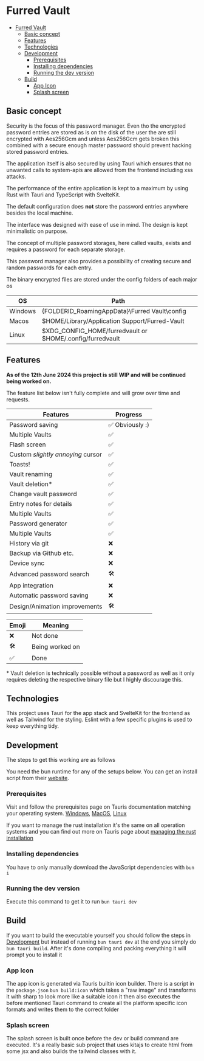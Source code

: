 # Furred Vault

- [Furred Vault](#furred-vault)
  - [Basic concept](#basic-concept)
  - [Features](#features)
  - [Technologies](#technologies)
  - [Development](#development)
    - [Prerequisites](#prerequisites)
    - [Installing dependencies](#installing-dependencies)
    - [Running the dev version](#running-the-dev-version)
  - [Build](#build)
    - [App Icon](#app-icon)
    - [Splash screen](#splash-screen)

## Basic concept

Security is the focus of this password manager. Even tho the encrypted password entries are stored as is on the disk of the user the are still encrypted with Aes256Gcm and unless Aes256Gcm gets broken this combined with a secure enough master password should prevent hacking stored password entries.

The application itself is also secured by using Tauri which ensures that no unwanted calls to system-apis are allowed from the frontend including xss attacks.

The performance of the entire application is kept to a maximum by using Rust with Tauri and TypeScript with SvelteKit.

The default configuration does **not** store the password entries anywhere besides the local machine.

The interface was designed with ease of use in mind. The design is kept minimalistic on purpose.

The concept of multiple password storages, here called vaults, exists and requires a password for each separate storage.

This password manager also provides a possibility of creating secure and random passwords for each entry.

The binary encrypted files are stored under the config folders of each major os

| OS      | Path                                                         |
| ------- | ------------------------------------------------------------ |
| Windows | {FOLDERID_RoamingAppData}\Furred Vault\config                |
| Macos   | $HOME/Library/Application Support/Furred-Vault               |
| Linux   | $XDG_CONFIG_HOME/furredvault or    $HOME/.config/furredvault |

## Features

**As of the 12th June 2024 this project is still WIP and will be continued being worked on.**

The feature list below isn't fully complete and will grow over time and requests.

| Features                          | Progress       |
| --------------------------------- | -------------- |
| Password saving                   | ✅ Obviously :) |
| Multiple Vaults                   | ✅              |
| Flash screen                      | ✅              |
| Custom *slightly annoying* cursor | ✅              |
| Toasts!                           | ✅              |
| Vault renaming                    | ✅              |
| Vault deletion*                   | ✅              |
| Change vault password             | ✅              |
| Entry notes for details           | ✅              |
| Multiple Vaults                   | ✅              |
| Password generator                | ✅              |
| Multiple Vaults                   | ✅              |
| History via git                   | ❌              |
| Backup via Github etc.            | ❌              |
| Device sync                       | ❌              |
| Advanced password search          | 🛠️              |
| App integration                   | ❌              |
| Automatic password saving         | ❌              |
| Design/Animation improvements     | 🛠️              |

| Emoji | Meaning         |
| ----- | --------------- |
| ❌     | Not done        |
| 🛠️     | Being worked on |
| ✅     | Done            |

\* Vault deletion is technically possible without a password as well as it only requires deleting the respective binary file but I highly discourage this.

## Technologies

This project uses Tauri for the app stack and SvelteKit for the frontend as well as Tailwind for the styling. Eslint with a few specific plugins is used to keep everything tidy.

## Development

The steps to get this working are as follows

You need the bun runtime for any of the setups below. You can get an install script from their [website](https://bun.sh/).

### Prerequisites

Visit and follow the prerequisites page on Tauris documentation matching your operating system. [Windows](https://tauri.app/v1/guides/getting-started/prerequisites#setting-up-windows), [MacOS](https://tauri.app/v1/guides/getting-started/prerequisites#setting-up-macos), [Linux](https://tauri.app/v1/guides/getting-started/prerequisites#setting-up-linux)

If you want to manage the rust installation it's the same on all operation systems and you can find out more on Tauris page about [managing the rust installation](https://tauri.app/v1/guides/getting-started/prerequisites#managing-the-rust-installation)

### Installing dependencies

You have to only manually download the JavaScript dependencies with `bun i`

### Running the dev version

Execute this command to get it to run `bun tauri dev`

## Build

If you want to build the executable yourself you should follow the steps in [Development](#development) but instead of running `bun tauri dev` at the end you simply do `bun tauri build`. After it's done compiling and packing everything it will prompt you to install it

### App Icon

The app icon is generated via Tauris builtin icon builder. There is a script in the `package.json` `bun build:icon` which takes a "raw image" and transforms it with sharp to look more like a suitable icon it then also executes the before mentioned Tauri command to create all the platform specific icon formats and writes them to the correct folder

### Splash screen

The splash screen is built once before the dev or build command are executed. It's a really basic sub project that uses kitajs to create html from some jsx and also builds the tailwind classes with it.
